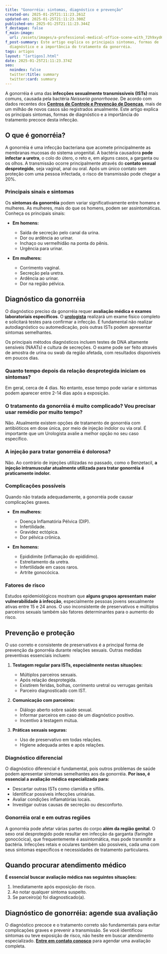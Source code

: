 ```yaml
---
title: "Gonorréia: sintomas, diagnóstico e prevenção"
created-on: 2025-01-25T21:11:23.261Z
updated-on: 2025-01-25T21:11:23.300Z
published-on: 2025-01-25T21:11:23.344Z
f_destaque: false
f_main-image:
  url: /assets/images/a-professional-medical-office-scene-with_72h9xyd6ryyi7n_kwxln7g_kw8t6edescyjlqic1e7ura-1-.jpeg
f_post-summary: Este artigo explica os principais sintomas, formas de
  diagnóstico e a importância do tratamento da gonorréia.
tags: artigos
layout: "[artigos].html"
date: 2025-01-25T21:11:23.374Z
seo:
  noindex: false
  twitter:title: summary
  twitter:card: summary
---
```

A gonorréia é uma das **infecções sexualmente transmissíveis (ISTs)** mais comuns, causada pela bactéria *Neisseria gonorrhoeae*. De acordo com dados recentes dos **[Centros de Controle e Prevenção de Doenças](https://www.cdc.gov/index.html)**, mais de um milhão de novos casos são registrados anualmente. Este artigo explica os principais sintomas, formas de diagnóstico e a importância do tratamento precoce desta infecção.

## O que é gonorréia?

A gonorréia é uma infecção bacteriana que acomete principalmente as membranas mucosas do sistema urogenital. A bactéria causadora **pode infectar a uretra**, o colo do útero, o reto e, em alguns casos, a garganta ou os olhos. A transmissão ocorre principalmente através do **contato sexual desprotegido**, seja vaginal, anal ou oral. Após um único contato sem proteção com uma pessoa infectada, o risco de transmissão pode chegar a 20%. 

### Principais sinais e sintomas

Os **sintomas da gonorréia** podem variar significativamente entre homens e mulheres. As mulheres, mais do que os homens, podem ser assintomáticas. Conheça os principais sinais:

* **Em homens:**

  * Saída de secreção pelo canal da urina.
  * Dor ou ardência ao urinar.
  * Inchaço ou vermelhidão na ponta do pênis.
  * Urgência para urinar.
* **Em mulheres:**

  * Corrimento vaginal.
  * Secreção pela uretra.
  * Ardência ao urinar.
  * Dor na região pélvica.

## Diagnóstico da gonorréia

O diagnóstico preciso da gonorréia requer **avaliação médica e exames laboratoriais específicos**. O **[urologista](https://uroconsult.com.br/artigos/urologista-em-manaus/)** realizará um exame físico completo e solicitará testes para confirmar a infecção. É fundamental não realizar autodiagnóstico ou automedicação, pois outras ISTs podem apresentar sintomas semelhantes.

Os principais métodos diagnósticos incluem testes de DNA altamente sensíveis (NAATs) e cultura de secreções. O exame pode ser feito através de amostra de urina ou swab da região afetada, com resultados disponíveis em poucos dias.

### Quanto tempo depois da relação desprotegida iniciam os sintomas?

Em geral, cerca de 4 dias. No entanto, esse tempo pode variar e sintomas podem aparecer entre 2-14 dias após a exposição.

### O tratamento da gonorréia é muito complicado? Vou precisar usar remédio por muito tempo?

Não. Atualmente existem opções de tratamento de gonorréia com antibióticos em dose única, por meio de injeção indolor ou via oral. É importante que um Urologista avalie a melhor opção no seu caso específico.

### A injeção para tratar gonorréia é dolorosa?

Não. Ao contrário de injeções utilizadas no passado, como o Benzetacil, **a injeção intramuscular atualmente utilizada para tratar gonorréia é praticamente indolor.**

### Complicações possíveis

Quando não tratada adequadamente, a gonorréia pode causar complicações graves.

* **Em mulheres:**

  * Doença Inflamatória Pélvica (DIP).
  * Infertilidade.
  * Gravidez ectópica.
  * Dor pélvica crônica.
* **Em homens:**

  * Epididimite (inflamação do epidídimo).
  * Estreitamento da uretra.
  * Infertilidade em casos raros.
  * Artrite gonocócica.

### Fatores de risco

Estudos epidemiológicos mostram que **alguns grupos apresentam maior vulnerabilidade à infecção**, especialmente pessoas jovens sexualmente ativas entre 15 e 24 anos. O uso inconsistente de preservativos e múltiplos parceiros sexuais também são fatores determinantes para o aumento do risco.

## Prevenção e proteção

O uso correto e consistente de preservativos é a principal forma de prevenção da gonorréia durante relações sexuais. Outras medidas preventivas essenciais incluem:

1. **Testagem regular para ISTs, especialmente nestas situações:**

   * Múltiplos parceiros sexuais.
   * Após relação desprotegida.
   * Existirem feridas, bolhas, corrimento uretral ou verrugas genitais
   * Parceiro diagnosticado com IST.
2. **Comunicação com parceiros:**

   * Diálogo aberto sobre saúde sexual.
   * Informar parceiros em caso de um diagnóstico positivo.
   * Incentivo à testagem mútua.
3. **Práticas sexuais seguras:**

   * Uso de preservativo em todas relações.
   * Higiene adequada antes e após relações.

### Diagnóstico diferencial

O diagnóstico diferencial é fundamental, pois outros problemas de saúde podem apresentar sintomas semelhantes aos da gonorréia. **Por isso, é essencial a avaliação médica especializada para:**

* Descartar outras ISTs como clamídia e sífilis.
* Identificar possíveis infecções urinárias.
* Avaliar condições inflamatórias locais.
* Investigar outras causas de secreção ou desconforto.

### Gonorréia oral e em outras regiões

A gonorréia pode afetar várias partes do corpo **além da região genital**. O sexo oral desprotegido pode resultar em infecção da garganta (faringite gonocócica), que frequentemente é assintomática, mas pode transmitir a bactéria. Infecções retais e oculares também são possíveis, cada uma com seus sintomas específicos e necessidades de tratamento particulares.

## Quando procurar atendimento médico

**É essencial buscar avaliação médica nas seguintes situações:**

1. Imediatamente após exposição de risco.
2. Ao notar qualquer sintoma suspeito.
3. Se parceiro(a) foi diagnosticado(a).

## Diagnóstico de gonorréia: agende sua avaliação

O diagnóstico precoce e o tratamento correto são fundamentais para evitar complicações graves e prevenir a transmissão. Se você identificou sintomas ou teve exposição de risco, não hesite em buscar atendimento especializado. **[Entre em contato conosco](https://uroconsult.com.br/links/)** para agendar uma avaliação completa.